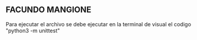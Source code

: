 ## FACUNDO MANGIONE

Para ejecutar el archivo se debe ejecutar en la terminal de visual el codigo "python3 -m unittest"